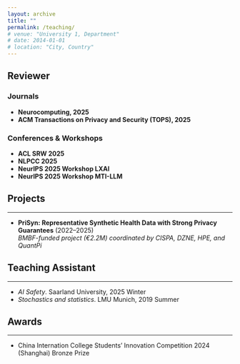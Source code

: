 ```yaml
---
layout: archive
title: ""
permalink: /teaching/
# venue: "University 1, Department"
# date: 2014-01-01
# location: "City, Country"
---
```

## Reviewer

### Journals
- **Neurocomputing, 2025**
- **ACM Transactions on Privacy and Security (TOPS), 2025**

### Conferences & Workshops
- **ACL SRW 2025**  
- **NLPCC 2025**  
- **NeurIPS 2025 Workshop LXAI**  
- **NeurIPS 2025 Workshop MTI-LLM**


## Projects
---

- **PriSyn: Representative Synthetic Health Data with Strong Privacy Guarantees** (2022–2025)  
  *BMBF-funded project (€2.2M) coordinated by CISPA, DZNE, HPE, and QuantPi*  
  <!-- Funded PhD researcher under the PriSyn project, which aims to develop synthetic biomedical data with strong differential privacy guarantees. My research is aligned with privacy auditing and evaluation of trustworthy generative models. Supervised by Prof. Dr. Mario Fritz and Dr. Yang Zhang at CISPA. -->


## Teaching Assistant
---

- _AI Safety_. Saarland University, 2025 Winter
- _Stochastics and statistics_. LMU Munich, 2019 Summer


## Awards
---

- China Internation College Students’ Innovation Competition 2024 (Shanghai) Bronze Prize


